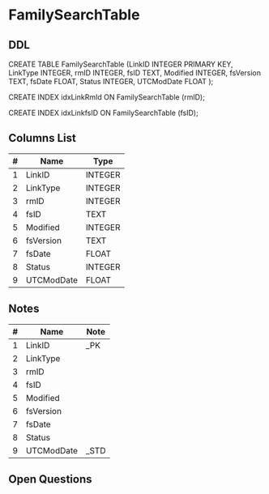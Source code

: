 # FamilySearchTable

## DDL

CREATE TABLE FamilySearchTable (LinkID INTEGER PRIMARY KEY, LinkType INTEGER, rmID INTEGER, fsID TEXT, Modified INTEGER, fsVersion TEXT, fsDate FLOAT, Status INTEGER, UTCModDate FLOAT );

CREATE INDEX idxLinkRmId ON FamilySearchTable (rmID);

CREATE INDEX idxLinkfsID ON FamilySearchTable (fsID);

## Columns List

| #  | Name          | Type      |
|----|---------------|-----------|
| 1  | LinkID        | INTEGER   |
| 2  | LinkType      | INTEGER   |
| 3  | rmID          | INTEGER   |
| 4  | fsID          | TEXT      |
| 5  | Modified      | INTEGER   |
| 6  | fsVersion     | TEXT      |
| 7  | fsDate        | FLOAT     |
| 8  | Status        | INTEGER   |
| 9  | UTCModDate    | FLOAT     |

## Notes

| #  | Name          | Note      |
|----|---------------|-----------|
| 1  | LinkID        | _PK
| 2  | LinkType      | 
| 3  | rmID          | 
| 4  | fsID          | 
| 5  | Modified      | 
| 6  | fsVersion     | 
| 7  | fsDate        | 
| 8  | Status        | 
| 9  | UTCModDate    | _STD

## Open Questions
